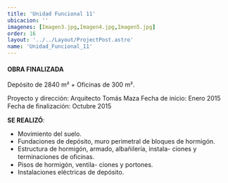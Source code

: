 ```yaml
---
title: 'Unidad Funcional 11'
ubicacion: ''
imagenes: [Imagen3.jpg,Imagen4.jpg,Imagen5.jpg]
order: 16
layout: '../../Layout/ProjectPost.astro'
name: 'Unidad_Funcional_11'
---
```

#### **OBRA FINALIZADA**

Depósito de 2840 m² + Oficinas de 300 m².

Proyecto y dirección:  Arquitecto Tomás Maza
Fecha de inicio:  Enero 2015
Fecha de ﬁnalización:  Octubre 2015

**SE REALIZÓ**:
- Movimiento del suelo.
- Fundaciones de depósito,  muro perimetral de bloques  de hormigón.
- Estructura de hormigón,  armado, albañilería, instala-  ciones y terminaciones de  oﬁcinas.
- Pisos de hormigón, ventila-  ciones y portones.
- Instalaciones eléctricas de  depósito.
